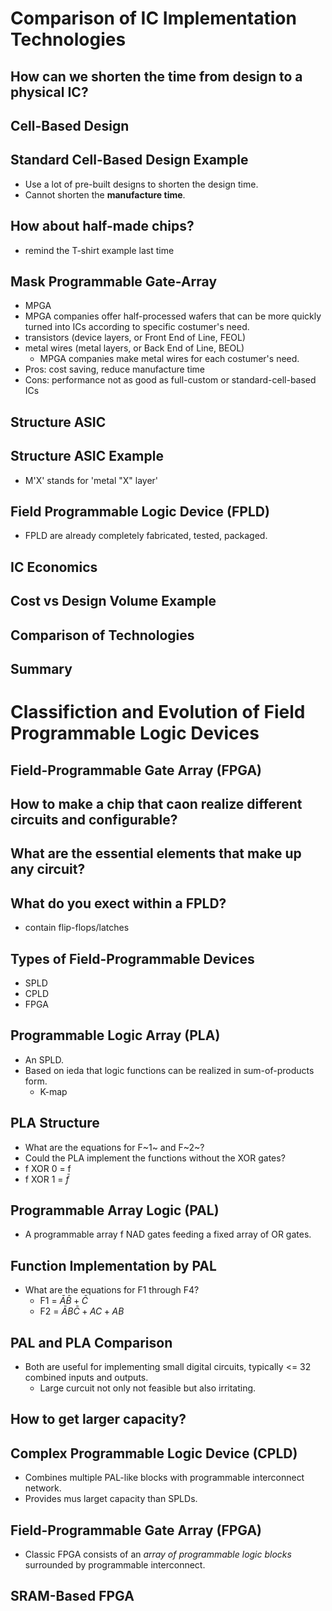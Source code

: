# Comparison of IC Implementation Technologies

## How can we shorten the time from design to a physical IC?

## Cell-Based Design

## Standard Cell-Based Design Example
* Use a lot of pre-built designs to shorten the design time.
* Cannot shorten the **manufacture time**. 

## How about half-made chips?
* remind the T-shirt example last time

## Mask Programmable Gate-Array 
* MPGA
* MPGA companies offer half-processed wafers that can be more
quickly turned into ICs according to specific costumer's need.
* transistors (device layers, or Front End of Line, FEOL)
* metal wires (metal layers, or Back End of Line, BEOL)
    * MPGA companies make metal wires for each costumer's need.
* Pros: cost saving, reduce manufacture time
* Cons: performance not as good as full-custom or
standard-cell-based ICs

## Structure ASIC

## Structure ASIC Example
* M'X' stands for 'metal "X" layer'

## Field Programmable Logic Device (FPLD)
* FPLD are already completely fabricated, tested, packaged.

## IC Economics

## Cost vs Design Volume Example

## Comparison of Technologies

## Summary


# Classifiction and Evolution of Field Programmable Logic Devices

## Field-Programmable Gate Array (FPGA)

## How to make a chip that caon realize different circuits and configurable?
## What are the essential elements that make up any circuit?

## What do you exect within a FPLD?
* contain flip-flops/latches

## Types of Field-Programmable Devices
* SPLD
* CPLD
* FPGA

## Programmable Logic Array (PLA)
* An SPLD.
* Based on ieda that logic functions can be realized in sum-of-products form.
    * K-map

## PLA Structure
* What are the equations for F~1~ and F~2~?
* Could the PLA implement the functions without the XOR gates?
* f XOR 0 = f
* f XOR 1 = $\bar{f}$

## Programmable Array Logic (PAL)
* A programmable array f NAD gates feeding a fixed array of OR gates.

## Function Implementation by PAL
* What are the equations for F1 through F4?
    * F1 = $\bar{A}\bar{B} + \bar{C}$
    * F2 = $\bar{A}B\bar{C} + AC + AB$

## PAL and PLA Comparison
* Both are useful for implementing small digital circuits, typically <= 32 combined inputs and outputs.
    * Large curcuit not only not feasible but also irritating.

## How to get larger capacity?

## Complex Programmable Logic Device (CPLD)
* Combines multiple PAL-like blocks with programmable interconnect network.
* Provides mus larget capacity than SPLDs.

## Field-Programmable Gate Array (FPGA)
* Classic FPGA consists of an *array of programmable logic blocks* surrounded by programmable interconnect.

## SRAM-Based FPGA
